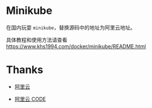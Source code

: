 # Minikube

在国内玩耍 `minikube`，替换源码中的地址为阿里云地址。

具体教程和使用方法请查看 https://www.khs1994.com/docker/minikube/README.html

# Thanks

* [阿里云](https://www.aliyun.com/)

* [阿里云 CODE](https://code.aliyun.com/khs1994-docker/minikube)

